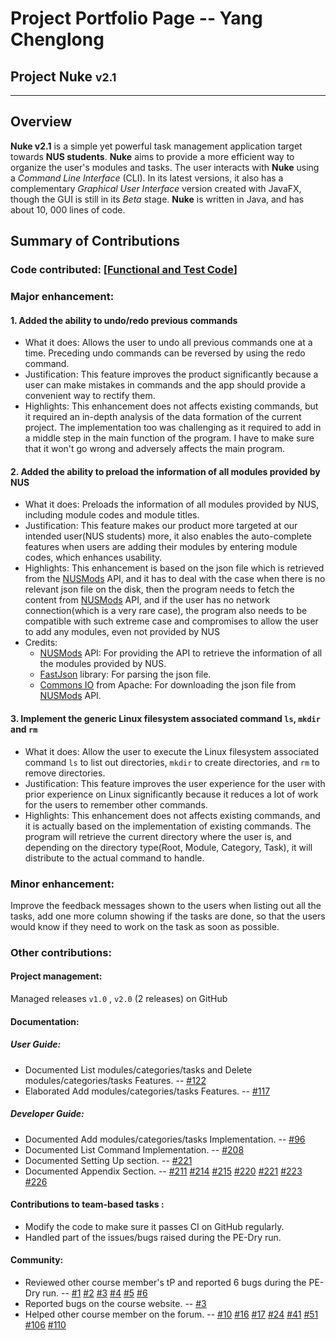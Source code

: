 # Project Portfolio Page -- Yang Chenglong

## Project Nuke <small>v2.1</small>

<hr>

## Overview

**Nuke v2.1** is a simple yet powerful task management application target towards **NUS students**.  **Nuke** aims to provide a more efficient way to organize the user's modules and tasks. The user interacts with **Nuke** using a _Command Line Interface_ (CLI). In its latest versions, it also has a complementary _Graphical User Interface_ version created with JavaFX, though the GUI is still in its _Beta_ stage. **Nuke** is written in Java, and has about 10, 000 lines of code.

## Summary of Contributions

### **Code contributed**: \[[Functional and Test Code](https://nus-cs2113-ay1920s2.github.io/tp-dashboard/#breakdown=true&search=a11riseforme)\]

### Major enhancement:

#### 1. Added the ability to undo/redo previous commands

- What it does: Allows the user to undo all previous commands one at a time. Preceding undo commands can be reversed by using the redo command.
- Justification: This feature improves the product significantly because a user can make mistakes in commands and the app should provide a convenient way to rectify them.
- Highlights: This enhancement does not affects existing commands, but it required an in-depth analysis of the data formation of the current project. The implementation too was challenging as it required to add in a middle step in the main function of the program. I have to make sure that it won't go wrong and adversely affects the main program.

#### 2. Added the ability to preload the information of all modules provided by NUS

- What it does: Preloads the information of all modules provided by NUS, including module codes and module titles.
- Justification: This feature makes our product more targeted at our intended user(NUS students) more, it also enables the auto-complete features when users are adding their modules by entering module codes, which enhances usability.
- Highlights: This enhancement is based on the json file which is retrieved from the [NUSMods](https://api.nusmods.com/v2/) API, and it has to deal with the case when there is no relevant json file on the disk, then the program needs to fetch the content from [NUSMods](https://api.nusmods.com/v2/) API, and if the user has no network connection(which is a very rare case), the program also needs to be compatible with such extreme case and compromises to allow the user to add any modules, even not provided by NUS
- Credits: 
  - [NUSMods](https://api.nusmods.com/v2/) API: For providing the API to retrieve the information of all the modules provided by NUS.
  - [FastJson](https://github.com/alibaba/fastjson) library: For parsing the json file.
  - [Commons IO](http://commons.apache.org/proper/commons-io/) from Apache: For downloading the json file from [NUSMods](https://api.nusmods.com/v2/) API.

#### 3. Implement the generic Linux filesystem associated command `ls`, `mkdir` and `rm`

- What it does: Allow the user to execute the Linux filesystem associated command `ls` to list out directories, `mkdir` to create directories, and `rm` to remove directories.
- Justification: This feature improves the user experience for the user with prior experience on Linux significantly because it reduces a lot of work for the users to remember other commands. 
- Highlights: This enhancement does not affects existing commands, and it is actually based on the implementation of existing commands. The program will retrieve the current directory where the user is, and depending on the directory type(Root, Module, Category, Task), it will distribute to the actual command to handle.

### **Minor enhancement**: 

Improve the feedback messages shown to the users when listing out all the tasks, add one more column showing if the tasks are done, so that the users would know if they need to work on the task as soon as possible.

### **Other contributions**:

#### Project management:

Managed releases `v1.0` ,  `v2.0` (2 releases) on GitHub

#### Documentation:

##### User Guide:

-   Documented List modules/categories/tasks and Delete modules/categories/tasks Features. -- [#122](https://github.com/AY1920S2-CS2113T-T13-2/tp/pull/122/commits/cececb821a8e6b54c2abc5da7ed13acf79262c08) 
-   Elaborated Add modules/categories/tasks Features. -- [#117](https://github.com/AY1920S2-CS2113T-T13-2/tp/pull/117/commits/f518160a8b8df0a2e4e7b6d481011b083cbeef40)

##### Developer Guide:

-   Documented Add modules/categories/tasks Implementation. -- [#96](https://github.com/AY1920S2-CS2113T-T13-2/tp/pull/96/commits/6fe3ee74bec8fdb7c8eccca5871e974220200d9c)
-   Documented List Command Implementation. -- [#208](https://github.com/AY1920S2-CS2113T-T13-2/tp/pull/208/commits/796f5c9327141c8aedf2001aa92c3546ce2a47a8)
-   Documented Setting Up section. -- [#221](https://github.com/AY1920S2-CS2113T-T13-2/tp/pull/211/commits/71bc5c7c0ee3eaf6e6f8538ebda0635a7267fdfc)
-   Documented Appendix Section. -- [#211](https://github.com/AY1920S2-CS2113T-T13-2/tp/pull/211/commits/71bc5c7c0ee3eaf6e6f8538ebda0635a7267fdfc) [#214](https://github.com/AY1920S2-CS2113T-T13-2/tp/pull/214/commits/652a3e4b1c05dd7f5f5820a7da0451fdccc0d02f) [#215](https://github.com/AY1920S2-CS2113T-T13-2/tp/pull/215/commits) [#220](https://github.com/AY1920S2-CS2113T-T13-2/tp/pull/220/commits) [#221](https://github.com/AY1920S2-CS2113T-T13-2/tp/pull/221/commits) [#223](https://github.com/AY1920S2-CS2113T-T13-2/tp/pull/223/commits) [#226](https://github.com/AY1920S2-CS2113T-T13-2/tp/pull/226/commits) 

#### Contributions to team-based tasks :

- Modify the code  to make sure it passes CI on GitHub regularly.
- Handled part of the issues/bugs raised during the PE-Dry run.

#### Community:

-   Reviewed other course member's tP and reported 6 bugs during the PE-Dry run. -- [#1](https://github.com/A11riseforme/ped/issues/1) [#2](https://github.com/A11riseforme/ped/issues/2) [#3](https://github.com/A11riseforme/ped/issues/3) [#4](https://github.com/A11riseforme/ped/issues/4) [#5](https://github.com/A11riseforme/ped/issues/5) [#6](https://github.com/A11riseforme/ped/issues/6) 
-   Reported bugs on the course website. -- [#3](https://github.com/nus-cs2113-AY1920S2/forum/issues/3)
-   Helped other course member on the forum. -- [#10](https://github.com/nus-cs2113-AY1920S2/forum/issues/10#issuecomment-576370349) [#16](https://github.com/nus-cs2113-AY1920S2/forum/issues/16#issuecomment-578772535) [#17](https://github.com/nus-cs2113-AY1920S2/forum/issues/17#issuecomment-579072279) [#24](https://github.com/nus-cs2113-AY1920S2/forum/issues/24#issuecomment-581422244) [#41](https://github.com/nus-cs2113-AY1920S2/forum/issues/41#issuecomment-591348850) [#51](https://github.com/nus-cs2113-AY1920S2/forum/issues/51#issuecomment-592957231) [#106](https://github.com/nus-cs2113-AY1920S2/forum/issues/106#issuecomment-612346406) [#110](https://github.com/nus-cs2113-AY1920S2/forum/issues/110#issuecomment-612439623)
